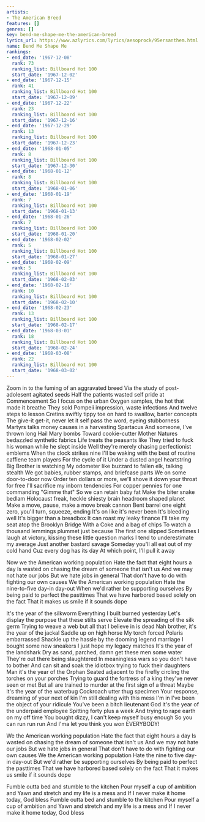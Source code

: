 ```yaml
---
artists:
- The American Breed
features: []
genres: []
key: bend-me-shape-me-the-american-breed
lyrics_url: https://www.azlyrics.com/lyrics/aesoprock/95ersanthem.html
name: Bend Me Shape Me
rankings:
- end_date: '1967-12-08'
  rank: 73
  ranking_list: Billboard Hot 100
  start_date: '1967-12-02'
- end_date: '1967-12-15'
  rank: 41
  ranking_list: Billboard Hot 100
  start_date: '1967-12-09'
- end_date: '1967-12-22'
  rank: 23
  ranking_list: Billboard Hot 100
  start_date: '1967-12-16'
- end_date: '1967-12-29'
  rank: 13
  ranking_list: Billboard Hot 100
  start_date: '1967-12-23'
- end_date: '1968-01-05'
  rank: 8
  ranking_list: Billboard Hot 100
  start_date: '1967-12-30'
- end_date: '1968-01-12'
  rank: 8
  ranking_list: Billboard Hot 100
  start_date: '1968-01-06'
- end_date: '1968-01-19'
  rank: 7
  ranking_list: Billboard Hot 100
  start_date: '1968-01-13'
- end_date: '1968-01-26'
  rank: 7
  ranking_list: Billboard Hot 100
  start_date: '1968-01-20'
- end_date: '1968-02-02'
  rank: 5
  ranking_list: Billboard Hot 100
  start_date: '1968-01-27'
- end_date: '1968-02-09'
  rank: 5
  ranking_list: Billboard Hot 100
  start_date: '1968-02-03'
- end_date: '1968-02-16'
  rank: 10
  ranking_list: Billboard Hot 100
  start_date: '1968-02-10'
- end_date: '1968-02-23'
  rank: 13
  ranking_list: Billboard Hot 100
  start_date: '1968-02-17'
- end_date: '1968-03-01'
  rank: 18
  ranking_list: Billboard Hot 100
  start_date: '1968-02-24'
- end_date: '1968-03-08'
  rank: 22
  ranking_list: Billboard Hot 100
  start_date: '1968-03-02'
---
```



Zoom in to the fuming of an aggravated breed
Via the study of post-adolesent agitated seeds
Half the patients wasted self pride at Commencement
So I focus on the urban Oxygen samples, the hot that made it breathe
They sold Pompeii impression, waste infections
And twelve steps to lesson
Cretins swiftly tippy toe on hard to swallow, barter concepts
The give-it get-it, never let it self pass the word, eyeing stubborness
Martyrs talks money causes in a harvesting Spartacus
And someone, I've thrown long Hail Mary bombs
Toward cookie-cutter Mother Natures bedazzled synthetic fabrics
Life treats the peasants like 
They tried to fuck his woman while he slept inside
Well they're merely chasing perfectionist emblems
When the clock strikes nine
I'll be waking with the best of routine caffiene team players 
For the cycle of it
Under a dusted angel heartstring Big Brother is watching
My odometer like buzzard to fallen elk, talking stealth
We got babies, rubber stamps, and briefcase parts
We on some door-to-door now
Order ten dollars or more, we'll shove it down your throat for free
I'll sacrifice my inborn tendencies
For copper pennies for one commanding "Gimme that"
So we can retain baby fat
Make the biter snake bedlam
Holocaust freak, heckle shiesty brain headroom shaped planet
Make a move, pause, make a move break cannon
Bent barrel one eight zero, you'll turn, squeeze, ending
It's on like it's never been
It's bleeding well
It's bigger than a breadbox
It can roast my leaky finance
I'll take my seat atop the Brooklyn Bridge
With a Coke and a bag of chips
To watch a thousand lemmings plummet just because
The first one slipped
Sometimes I laugh at victory, kissing these little question marks
I tend to underestimate my average
Just another bastard savage
Someday you'll all eat out of my cold hand
Cuz every dog has its day
At which point, I'll pull it away

Now we the American working population
Hate the fact that eight hours a day
Is wasted on chasing the dream of someone that isn't us
And we may not hate our jobs
But we hate jobs in general 
That don't have to do with fighting our own causes
We the American working population
Hate the nine-to-five day-in day-out
When we'd rather be supporting ourselves
By being paid to perfect the pasttimes 
That we have harbored based solely on the fact
That it makes us smile if it sounds dope


It's the year of the silkworm
Everything I built burned yesterday
Let's display the purpose that these stilts serve
Elevate the spreading of the silk germ
Trying to weave a web but all that I believe in is dead
Nah brother, it's the year of the jackal
Saddle up on high horse
My torch forced Polaris embarrassed
Shackle up the hassle by the dooming legend marriage 
I bought some new sneakers
I just hope my legacy matches
It's the year of the landshark
Dry as sand, parched, damn get these men some water
They're out there being slaughtered
In meaningless wars so you don't have to bother
And can sit and soak the idiotbox trying to fuck their daughters
Man it's the year of the Orphan
Seated adjacent to the firefly circling the torches on your porches
Trying to guard the fortress of a king they've never seen or met
But all are trained to murder at the first sign of a threat
Maybe it's the year of the waterbug
Cockroach utter thug specimen
Your response, dreaming of your next of kin
I'm still dealing with this mess I'm in 
I've been the object of your ridicule
You've been a bitch lieutenant
God it's the year of the underpaid employee
Spitting forty plus a week 
And trying to rape earth on my off time
You bought dizzy, I can't keep myself busy enough
So you can run run run
And I'ma let you think you won
EVERYBODY!

We the American working population
Hate the fact that eight hours a day
Is wasted on chasing the dream of someone that isn't us
And we may not hate our jobs
But we hate jobs in general 
That don't have to do with fighting our own causes
We the American working population
Hate the nine to five day-in day-out
But we'd rather be supporting ourselves
By being paid to perfect the pasttimes
That we have harbored based solely on the fact
That it makes us smile if it sounds dope


Fumble outta bed and stumble to the kitchen
Pour myself a cup of ambition and
Yawn and stretch and my life is a mess and
If I never make it home today, God bless
Fumble outta bed and stumble to the kitchen
Pour myself a cup of ambition and
Yawn and stretch and my life is a mess and
If I never make it home today, God bless



